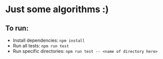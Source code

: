 # Just some algorithms :)

## To run:

- Install dependencies: `npm install`
- Run all tests: `npm run test`
- Run specific directories: `npm run test -- <name of directory here>`
